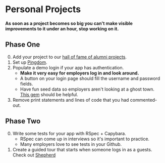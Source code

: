 # Personal Projects

**As soon as a project becomes so big you can't make visible improvements to it under an hour, stop working on it.**

## Phase One

0. Add your project to our [hall of fame of alumni
  projects][alumni-projects].
0. Set up [Pingdom][pingdom].
0. Populate a demo login if your app has authentication.
    * **Make it very easy for employers log in and look around.**
    * A button on your login page should fill the username and password fields.
    * Have fun seed data so employers aren't looking at a ghost town.
      [This gem][seed-dump] should be helpful.
0. Remove print statements and lines of code that you had commented-out.

## Phase Two

0. Write some tests for your app with RSpec + Capybara.
    * RSpec can come up in interviews so it's important to practice.
    * Many employers love to see tests in your Github.
0. Create a guided tour that starts when someone logs in as a guests.
   Check out [Shepherd][shepherd]



[alumni-projects]:
https://github.com/appacademy/meta/blob/master/final-project-directory.md
[pingdom]: http://pingdom.com
[seed-dump]: https://github.com/rroblak/seed_dump
[shepherd]: http://github.hubspot.com/shepherd/docs/welcome/
